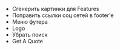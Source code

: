 - Сгенерить картинки для  Features
- Поправить ссылки соц сетей  в footer'e
- Меню футера
- Logo
- Убрать поиск
- Get A Quote
